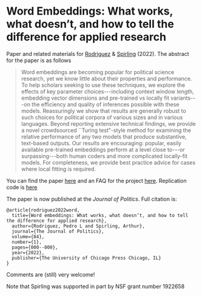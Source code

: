 # Word Embeddings: What works, what doesn’t, and how to tell the difference for applied research

Paper and related materials for [Rodriguez](http://prodriguezsosa.com/) & [Spirling](http://www.arthurspirling.org) (2022).  The abstract for the paper is as follows


> Word embeddings are becoming popular for political science research, yet we know little about their properties and performance. To help scholars seeking to use these techniques, we explore the effects of key parameter choices---including context window length, embedding vector dimensions and pre-trained vs locally fit variants---on the efficiency and quality of inferences possible with these models. Reassuringly we show that results are generally robust to such choices for political corpora of various sizes and in various languages. Beyond reporting extensive technical findings, we provide a novel crowdsourced ``Turing test"-style method for examining the relative performance of any two models that produce substantive, text-based outputs. Our results are encouraging: popular, easily available pre-trained embeddings perform at a level close to---or surpassing---both human coders and more complicated locally-fit models. For completeness, we provide best practice advice for cases where local fitting is required.




You can find the paper [here](https://github.com/ArthurSpirling/EmbeddingsPaper/blob/master/Paper/Embeddings_SpirlingRodriguez.pdf) and an FAQ for the project [here](https://github.com/ArthurSpirling/EmbeddingsPaper/blob/master/Project_FAQ/faq.md).  Replication code is [here](https://github.com/prodriguezsosa/EmbeddingsPaperReplication)

The paper is now published at the *Journal of Politics*. Full citation is:

```
@article{rodriguez2022word,
  title={Word embeddings: What works, what doesn’t, and how to tell the difference for applied research},
  author={Rodriguez, Pedro L and Spirling, Arthur},
  journal={The Journal of Politics},
  volume={84},
  number={1},
  pages={000--000},
  year={2022},
  publisher={The University of Chicago Press Chicago, IL}
}
```

Comments are (still) very welcome! 

Note that Spirling was supported in part by NSF grant number 1922658
